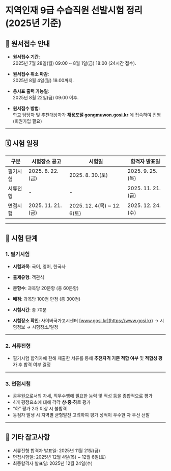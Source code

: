 # 지역인재 9급 수습직원 선발시험 정리 (2025년 기준)

## 📌 원서접수 안내

- **원서접수 기간**:  
  2025년 7월 28일(월) 09:00 ~ 8월 1일(금) 18:00 (24시간 접수).

- **원서접수 취소 마감**:  
  2025년 8월 4일(월) 18:00까지.

- **응시표 출력 가능일**:  
  2025년 8월 22일(금) 09:00 이후.

- **원서접수 방법**:  
  학교 담당자 및 추천대상자가 **채용포털 [gongmuwon.gosi.kr](https://gongmuwon.gosi.kr)** 에 접속하여 진행 (회원가입 필요)

---

## 🗓️ 시험 일정

| 구분     | 시험장소 공고         | 시험일             | 합격자 발표일       |
|----------|------------------------|---------------------|----------------------|
| 필기시험 | 2025. 8. 22.(금)       | 2025. 8. 30.(토)    | 2025. 9. 25.(목)     |
| 서류전형 | -                      | -                   | 2025. 11. 21.(금)    |
| 면접시험 | 2025. 11. 21.(금)      | 2025. 12. 4(목) ~ 12. 6(토) | 2025. 12. 24.(수) |

---

## 🧪 시험 단계

### 1. 필기시험

- **시험과목**: 국어, 영어, 한국사
- **출제유형**: 객관식
- **문항수**: 과목당 20문항 (총 60문항)
- **배점**: 과목당 100점 만점 (총 300점)
- **시험시간**: 총 70분


- **시험장소 확인**: 사이버국가고시센터 [www.gosi.kr](https://www.gosi.kr) → 시험정보 → 시험장소/일정

---

### 2. 서류전형

- 필기시험 합격자에 한해 제출한 서류를 통해 **추천자격 기준 적합 여부** 및 **적합성 평가** 후 합격 여부 결정

---

### 3. 면접시험

- 공무원으로서의 자세, 직무수행에 필요한 능력 및 적성 등을 종합적으로 평가
- 4개 평정요소에 대해 각각 **상·중·하**로 평가
- “하” 평가 2개 이상 시 불합격
- 동점자 발생 시 지역별 균형발전 고려하여 평가 성적이 우수한 자 우선 선발

---

## 📎 기타 참고사항

- 서류전형 합격자 발표일: 2025년 11월 21일(금)  
- 면접시험일: 2025년 12월 4일(목) ~ 12월 6일(토)  
- 최종합격자 발표일: 2025년 12월 24일(수)

